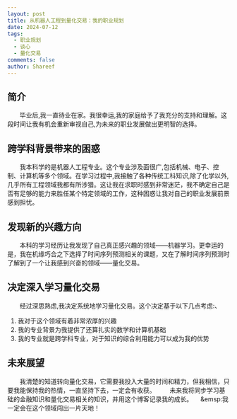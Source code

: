 ```yaml
---
layout: post
title: 从机器人工程到量化交易：我的职业规划
date: 2024-07-12
tags:
  - 职业规划
  - 谈心
  - 量化交易
comments: false
author: Shareef
---
```


## 简介
&emsp;&emsp;毕业后,我一直待业在家。我很幸运,我的家庭给予了我充分的支持和理解。这段时间让我有机会重新审视自己,为未来的职业发展做出更明智的选择。
<!-- more -->
## 跨学科背景带来的困惑
&emsp;&emsp;我本科学的是机器人工程专业。这个专业涉及面很广,包括机械、电子、控制、计算机等多个领域。在学习过程中,我接触了各种传统工科知识,除了化学以外,几乎所有工程领域我都有所涉猎。这让我在求职时感到非常迷茫，我不确定自己是否有足够的能力来胜任某个特定领域的工作，这种困惑让我对自己的职业发展前景感到担忧。
## 发现新的兴趣方向
&emsp;&emsp;本科的学习经历让我发现了自己真正感兴趣的领域——机器学习。更幸运的是，我在机缘巧合之下选择了时间序列预测相关的课题，又在了解时间序列预测时了解到了一个让我感到兴奋的领域——量化交易。
## 决定深入学习量化交易
&emsp;&emsp;经过深思熟虑,我决定系统地学习量化交易。这个决定基于以下几点考虑:、
1. 我对于这个领域有着非常浓厚的兴趣
2. 我的专业背景为我提供了还算扎实的数学和计算机基础
3. 我的专业就是跨学科专业，对于知识的综合利用能力可以成为我的优势
## 未来展望
&emsp;&emsp;我清楚的知道转向量化交易，它需要我投入大量的时间和精力，但我相信，只要我能保持我的热情，一直坚持下去，一定会有收获。
&emsp;&emsp;未来我将同步学习基础的金融知识和量化交易相关的知识，并用这个博客记录我的成长。
&emsp;&emsp:我一定会在这个领域闯出一片天地！
